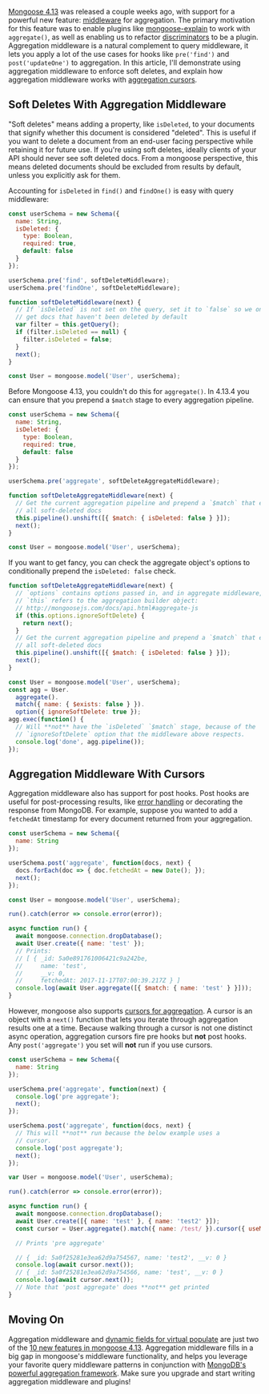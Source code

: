 [Mongoose 4.13](https://github.com/Automattic/mongoose/blob/master/History.md#4130--2017-11-02) was released a couple weeks ago, with support for a powerful new feature: [middleware](http://mongoosejs.com/docs/middleware.html) for aggregation. The primary motivation for this feature was to enable plugins like [mongoose-explain](https://www.npmjs.com/package/mongoose-explain) to work with `aggregate()`, as well as enabling us to refactor [discriminators](http://mongoosejs.com/docs/discriminators.html) to be a plugin. Aggregation middleware is a natural complement to query middleware, it lets you apply a lot of the use cases for hooks like `pre('find')` and `post('updateOne')` to aggregation. In this article, I'll demonstrate using aggregation middleware to enforce soft deletes, and explain how aggregation middleware works with [aggregation cursors](http://mongoosejs.com/docs/api.html#aggregate_Aggregate-cursor).

Soft Deletes With Aggregation Middleware
----------------------------------------

"Soft deletes" means adding a property, like `isDeleted`, to your documents that signify whether this document is considered "deleted". This is useful if you want to delete a document from an end-user facing perspective while retaining it for future use. If you're using soft deletes, ideally clients of your API should never see soft deleted docs. From a mongoose perspective, this means deleted documents should be excluded from results by default, unless you explicitly ask for them.

Accounting for `isDeleted` in `find()` and `findOne()` is easy with query middleware:

```javascript
const userSchema = new Schema({
  name: String,
  isDeleted: {
    type: Boolean,
    required: true,
    default: false
  }
});

userSchema.pre('find', softDeleteMiddleware);
userSchema.pre('findOne', softDeleteMiddleware);

function softDeleteMiddleware(next) {
  // If `isDeleted` is not set on the query, set it to `false` so we only
  // get docs that haven't been deleted by default
  var filter = this.getQuery();
  if (filter.isDeleted == null) {
    filter.isDeleted = false;
  }
  next();
}

const User = mongoose.model('User', userSchema);
```

Before Mongoose 4.13, you couldn't do this for `aggregate()`. In 4.13.4 you can ensure that you prepend a `$match` stage to every aggregation pipeline.

```javascript
const userSchema = new Schema({
  name: String,
  isDeleted: {
    type: Boolean,
    required: true,
    default: false
  }
});

userSchema.pre('aggregate', softDeleteAggregateMiddleware);

function softDeleteAggregateMiddleware(next) {
  // Get the current aggregation pipeline and prepend a `$match` that excludes
  // all soft-deleted docs
  this.pipeline().unshift([{ $match: { isDeleted: false } }]);
  next();
}

const User = mongoose.model('User', userSchema);
```

If you want to get fancy, you can check the aggregate object's options to conditionally prepend the `isDeleted: false` check.

```javascript
function softDeleteAggregateMiddleware(next) {
  // `options` contains options passed in, and in aggregate middleware,
  // `this` refers to the aggregation builder object:
  // http://mongoosejs.com/docs/api.html#aggregate-js
  if (this.options.ignoreSoftDelete) {
    return next();
  }
  // Get the current aggregation pipeline and prepend a `$match` that excludes
  // all soft-deleted docs
  this.pipeline().unshift([{ $match: { isDeleted: false } }]);
  next();
}

const User = mongoose.model('User', userSchema);
const agg = User.
  aggregate().
  match({ name: { $exists: false } }).
  option({ ignoreSoftDelete: true });
agg.exec(function() {
  // Will **not** have the `isDeleted` `$match` stage, because of the
  // `ignoreSoftDelete` option that the middleware above respects.
  console.log('done', agg.pipeline());
});
```

Aggregation Middleware With Cursors
-----------------------------------

Aggregation middleware also has support for post hooks. Post hooks are useful for post-processing results, like [error handling](http://mongoosejs.com/docs/middleware.html#error-handling) or decorating the response from MongoDB. For example, suppose you wanted to add a `fetchedAt` timestamp for every document returned from your aggregation.

```javascript
const userSchema = new Schema({
  name: String
});

userSchema.post('aggregate', function(docs, next) {
  docs.forEach(doc => { doc.fetchedAt = new Date(); });
  next();
});

const User = mongoose.model('User', userSchema);

run().catch(error => console.error(error));

async function run() {
  await mongoose.connection.dropDatabase();
  await User.create({ name: 'test' });
  // Prints:
  // [ { _id: 5a0e891761006421c9a242be,
  //     name: 'test',
  //     __v: 0,
  //     fetchedAt: 2017-11-17T07:00:39.217Z } ]
  console.log(await User.aggregate([{ $match: { name: 'test' } }]));
}
```

However, mongoose also supports [cursors for aggregation](http://mongoosejs.com/docs/api.html#aggregate_Aggregate-cursor). A cursor is an object with a `next()` function that lets you iterate through
aggregation results one at a time. Because walking through a cursor is not one distinct async operation, aggregation cursors fire pre hooks but **not** post hooks. Any `post('aggregate')` you set will **not** run if you use cursors.

```javascript
const userSchema = new Schema({
  name: String
});

userSchema.pre('aggregate', function(next) {
  console.log('pre aggregate');
  next();
});

userSchema.post('aggregate', function(docs, next) {
  // This will **not** run because the below example uses a
  // cursor.
  console.log('post aggregate');
  next();
});

var User = mongoose.model('User', userSchema);

run().catch(error => console.error(error));

async function run() {
  await mongoose.connection.dropDatabase();
  await User.create([{ name: 'test' }, { name: 'test2' }]);
  const cursor = User.aggregate().match({ name: /test/ }).cursor({ useMongooseAggCursor: true }).exec();

  // Prints 'pre aggregate'

  // { _id: 5a0f25281e3ea62d9a754567, name: 'test2', __v: 0 }
  console.log(await cursor.next());
  // { _id: 5a0f25281e3ea62d9a754566, name: 'test', __v: 0 }
  console.log(await cursor.next());
  // Note that 'post aggregate' does **not** get printed
}
```

Moving On
---------

Aggregation middleware and [dynamic fields for virtual populate](http://thecodebarbarian.com/mongoose-4.13-virtual-populate-dynamic-refs-fields.html) are just two of the [10 new features in mongoose 4.13](https://github.com/Automattic/mongoose/blob/master/History.md#4130--2017-11-02). Aggregation middleware fills in a big gap in mongoose's middleware functionality, and helps you leverage your favorite query middleware patterns in conjunction with [MongoDB's powerful aggregation framework](http://thecodebarbarian.com/2014/02/14/crunching-30-years-of-nba-data-with-mongodb-aggregation). Make sure you upgrade and start writing aggregation middleware and plugins! 
